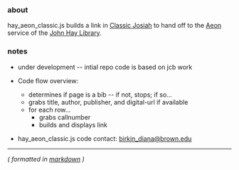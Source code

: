 ### about ###

hay_aeon_classic.js builds a link in [Classic Josiah](https://josiah.brown.edu) to hand off to the [Aeon](http://www.atlas-sys.com/aeon/) service of the [John Hay Library](https://en.wikipedia.org/wiki/John_Hay_Library).


### notes ###

- under development -- intial repo code is based on jcb work

- Code flow overview:
    - determines if page is a bib -- if not, stops; if so...
    - grabs title, author, publisher, and digital-url if available
    - for each row...
        - grabs callnumber
        - builds and displays link

- hay_aeon_classic.js code contact: birkin_diana@brown.edu

---

_( formatted in [markdown](http://daringfireball.net/projects/markdown/) )_
